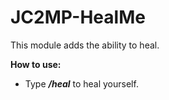 # JC2MP-HealMe
This module adds the ability to heal.

**How to use:**
* Type ***/heal*** to heal yourself.
